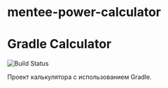 # mentee-power-calculator
# Gradle Calculator

![Build Status](https://github.com/glubokova/mentee-power-calculator/actions/workflows/gradle.yml/badge.svg)

Проект калькулятора с использованием Gradle.